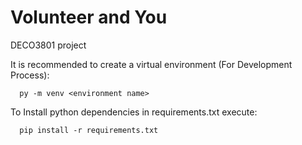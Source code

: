 # Volunteer and You

DECO3801 project

It is recommended to create a virtual environment (For Development Process):
```
  py -m venv <environment name>
```

To Install python dependencies in requirements.txt execute:
```
  pip install -r requirements.txt
```
